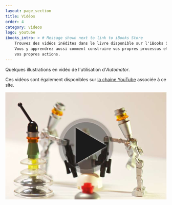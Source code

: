 ```yaml
---
layout: page_section
title: Vidéos
order: 4
category: videos
logo: youtube
ibooks_intro: > # Message shown next to link to iBooks Store
    Trouvez des vidéos inédites dans le livre disponible sur l'iBooks Store. 
    Vous y apprendrez aussi comment construire vos propres processus et développer 
    vos propres actions.
---
```


Quelques illustrations en vidéo de l'utilisation d'*Automator*.

Ces vidéos sont également disponibles sur [la chaine YouTube][YouTube] 
associée à ce site.

<p class="text-xs-center m-t-3 m-b-3">
    <a href="https://www.youtube.com/user/sgamel/featured">
        <img class="img-fluid img-rounded" src="img/banner_youtube.jpg" alt="Bannière de la chaine" >
    </a>
</p>

[YouTube]: https://www.youtube.com/user/sgamel/featured
